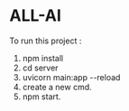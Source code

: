 # ALL-AI

To run this project :

  1. npm install
  2. cd server
  3. uvicorn main:app --reload
  4. create a new cmd.
  5. npm start.
